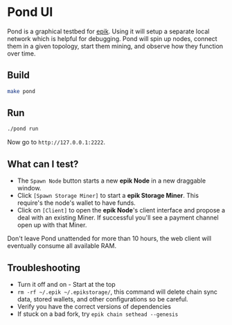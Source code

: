 # Pond UI

Pond is a graphical testbed for [epik](https://docs.lotu.sh). Using it will setup a separate local network which is helpful for debugging. Pond will spin up nodes, connect them in a given topology, start them mining, and observe how they function over time.

## Build

```sh
make pond
```

## Run

```sh
./pond run
```

Now go to `http://127.0.0.1:2222`.

## What can I test?

- The `Spawn Node` button starts a new **epik Node** in a new draggable window.
- Click `[Spawn Storage Miner]` to start a **epik Storage Miner**. This require's the node's wallet to have funds.
- Click on `[Client]` to open the **epik Node**'s client interface and propose a deal with an existing Miner. If successful you'll see a payment channel open up with that Miner.

Don't leave Pond unattended for more than 10 hours, the web client will eventually consume all available RAM.

## Troubleshooting

- Turn it off and on - Start at the top
- `rm -rf ~/.epik ~/.epikstorage/`, this command will delete chain sync data, stored wallets, and other configurations so be careful.
- Verify you have the correct versions of dependencies
- If stuck on a bad fork, try `epik chain sethead --genesis`
